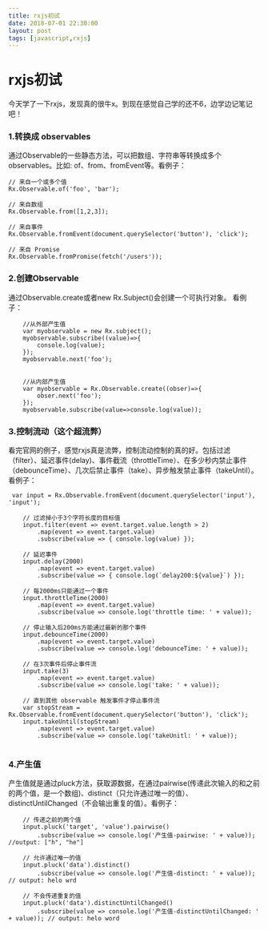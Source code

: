 ```yaml
---
title: rxjs初试
date: 2018-07-01 22:30:00
layout: post
tags: [javascript,rxjs]
---
```

# rxjs初试

今天学了一下rxjs，发现真的很牛x。到现在感觉自己学的还不6，边学边记笔记吧！

### 1.转换成 observables
通过Observable的一些静态方法，可以把数组、字符串等转换成多个observables。比如: of、from、fromEvent等。看例子：
```
// 来自一个或多个值
Rx.Observable.of('foo', 'bar');

// 来自数组
Rx.Observable.from([1,2,3]);

// 来自事件
Rx.Observable.fromEvent(document.querySelector('button'), 'click');

// 来自 Promise
Rx.Observable.fromPromise(fetch('/users'));

```

### 2.创建Observable
通过Observable.create或者new Rx.Subject()会创建一个可执行对象。
看例子：
```
    //从外部产生值
    var myobservable = new Rx.subject();
    myobservable.subscribe((value)=>{
        console.log(value);
    });
    myobservable.next('foo');
    
    
    //从内部产生值
    var myobservable = Rx.Observable.create((obser)=>{
        obser.next('foo');
    });
    myobservable.subscribe(value=>console.log(value));
```

### 3.控制流动（这个超流弊）
看完官网的例子，感觉rxjs真是流弊，控制流动控制的真的好。包括过滤（filter）、延迟事件(delay)、事件截流（throttleTime）、在多少秒内禁止事件（debounceTime）、几次后禁止事件（take）、异步触发禁止事件（takeUntil）。看例子：
```
 var input = Rx.Observable.fromEvent(document.querySelector('input'), 'input');

    // 过滤掉小于3个字符长度的目标值
    input.filter(event => event.target.value.length > 2)
        .map(event => event.target.value)
        .subscribe(value => { console.log(value) });
        
    // 延迟事件
    input.delay(2000)
        .map(event => event.target.value)
        .subscribe(value => { console.log(`delay200:${value}`) });
    
    // 每2000ms只能通过一个事件
    input.throttleTime(2000)
        .map(event => event.target.value)
        .subscribe(value => console.log('throttle time: ' + value));
    
    // 停止输入后200ms方能通过最新的那个事件
    input.debounceTime(2000)
        .map(event => event.target.value)
        .subscribe(value => console.log('debounceTime: ' + value));
        
    // 在3次事件后停止事件流
    input.take(3)
        .map(event => event.target.value)
        .subscribe(value => console.log('take: ' + value));
    
    // 直到其他 observable 触发事件才停止事件流   
    var stopStream = Rx.Observable.fromEvent(document.querySelector('button'), 'click');
    input.takeUntil(stopStream)
        .map(event => event.target.value)
        .subscribe(value => console.log('takeUnitl: ' + value));
    
```

### 4.产生值
产生值就是通过pluck方法，获取源数据，在通过pairwise(传递此次输入的和之前的两个值，是一个数组)、distinct（只允许通过唯一的值）、distinctUntilChanged（不会输出重复的值）。看例子：
```
    // 传递之前的两个值
    input.pluck('target', 'value').pairwise()
        .subscribe(value => console.log('产生值-pairwise: ' + value)); //output: ["h", "he"]
        
    // 允许通过唯一的值
    input.pluck('data').distinct()
        .subscribe(value => console.log('产生值-distinct: ' + value)); // output: helo wrd
    
    // 不会传递重复的值
    input.pluck('data').distinctUntilChanged()
        .subscribe(value => console.log('产生值-distinctUntilChanged: ' + value)); // output: helo word
```
